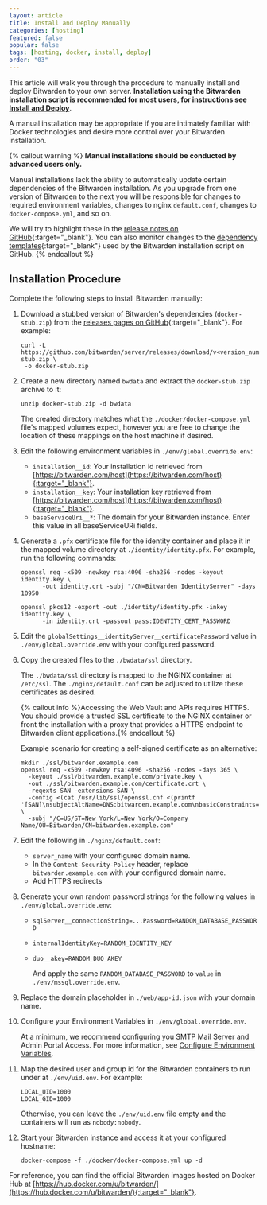 ```yaml
---
layout: article
title: Install and Deploy Manually
categories: [hosting]
featured: false
popular: false
tags: [hosting, docker, install, deploy]
order: "03"
---
```

This article will walk you through the procedure to manually install and deploy Bitwarden to your own server. **Installation using the Bitwarden installation script is recommended for most users, for instructions see [Install and Deploy]({{site.baseurl}}/article/install-on-premise/)**.

A manual installation may be appropriate if you are intimately familiar with Docker technologies and desire more control over your Bitwarden installation.

{% callout warning %}
**Manual installations should be conducted by advanced users only.**

Manual installations lack the ability to automatically update certain dependencies of the Bitwarden installation. As you upgrade from one version of Bitwarden to the next you will be responsible for changes to required environment variables, changes to nginx `default.conf`, changes to `docker-compose.yml`, and so on.

We will try to highlight these in the [release notes on GitHub](https://github.com/bitwarden/server/releases){:target="_blank"}. You can also monitor changes to the [dependency templates](https://github.com/bitwarden/server/tree/master/util/Setup/Templates){:target="_blank"} used by the Bitwarden installation script on GitHub.
{% endcallout %}

## Installation Procedure

Complete the following steps to install Bitwarden manually:

1. Download a stubbed version of Bitwarden's dependencies (`docker-stub.zip`) from the [releases pages on GitHub](https://github.com/bitwarden/server/releases){:target="_blank"}. For example:

   ```
   curl -L https://github.com/bitwarden/server/releases/download/v<version_number>/docker-stub.zip \
    -o docker-stub.zip
   ```

2. Create a new directory named `bwdata` and extract the `docker-stub.zip` archive to it:

   ```
   unzip docker-stub.zip -d bwdata
   ```

   The created directory matches what the `./docker/docker-compose.yml` file's mapped volumes expect, however you are free to change the location of these mappings on the host machine if desired.

3. Edit the following environment variables in `./env/global.override.env`:

   - `installation__id`: Your installation id retrieved from [https://bitwarden.com/host](https://bitwarden.com/host){:target="_blank"}.
   - `installation__key`: Your installation key retrieved from [https://bitwarden.com/host](https://bitwarden.com/host){:target="_blank"}.
   - `baseServiceUri__*`: The domain for your Bitwarden instance. Enter this value in all baseServiceURi fields.
4. Generate a `.pfx` certificate file for the identity container and place it in the mapped volume directory at `./identity/identity.pfx`. For example, run the following commands:

   ```
   openssl req -x509 -newkey rsa:4096 -sha256 -nodes -keyout identity.key \
         -out identity.crt -subj "/CN=Bitwarden IdentityServer" -days 10950
   ```

   ```
   openssl pkcs12 -export -out ./identity/identity.pfx -inkey identity.key \
         -in identity.crt -passout pass:IDENTITY_CERT_PASSWORD
   ```
5. Edit the `globalSettings__identityServer__certificatePassword` value in `./env/global.override.env` with your configured password.
6. Copy the created files to the `./bwdata/ssl` directory.

   The `./bwdata/ssl` directory is mapped to the NGINX container at `/etc/ssl`. The `./nginx/default.conf` can be adjusted to utilize these certificates as desired.

   {% callout info %}Accessing the Web Vault and APIs requires HTTPS. You should provide a trusted SSL certificate to the NGINX container or front the installation with a proxy that provides a HTTPS endpoint to Bitwarden client applications.{% endcallout %}

   Example scenario for creating a self-signed certificate as an alternative:

   ```
   mkdir ./ssl/bitwarden.example.com
   openssl req -x509 -newkey rsa:4096 -sha256 -nodes -days 365 \
     -keyout ./ssl/bitwarden.example.com/private.key \
     -out ./ssl/bitwarden.example.com/certificate.crt \
     -reqexts SAN -extensions SAN \
     -config <(cat /usr/lib/ssl/openssl.cnf <(printf '[SAN]\nsubjectAltName=DNS:bitwarden.example.com\nbasicConstraints=CA:true')) \
     -subj "/C=US/ST=New York/L=New York/O=Company Name/OU=Bitwarden/CN=bitwarden.example.com"
   ```

7. Edit the following in `./nginx/default.conf`:

   - `server_name` with your configured domain name.
   - In the `Content-Security-Policy` header, replace `bitwarden.example.com` with your configured domain name.
   - Add HTTPS redirects
8. Generate your own random password strings for the following values in `./env/global.override.env`:

   - `sqlServer__connectionString=...Password=RANDOM_DATABASE_PASSWORD`
   - `internalIdentityKey=RANDOM_IDENTITY_KEY`
   - `duo__akey=RANDOM_DUO_AKEY`

     And apply the same `RANDOM_DATABASE_PASSWORD` to `value` in `./env/mssql.override.env`.
9.  Replace the domain placeholder in `./web/app-id.json` with your domain name.
10. Configure your Environment Variables in  `./env/global.override.env`.

    At a minimum, we recommend configuring you SMTP Mail Server and Admin Portal Access. For more information, see [Configure Environment Variables]({{site.baseurl}}/article/environment-variables/).

11. Map the desired user and group id for the Bitwarden containers to run under at `./env/uid.env`. For example:

    ```
    LOCAL_UID=1000
    LOCAL_GID=1000
    ```

    Otherwise, you can leave the `./env/uid.env` file empty and the containers will run as `nobody:nobody`.
12. Start your Bitwarden instance and access it at your configured hostname:

        docker-compose -f ./docker/docker-compose.yml up -d

For reference, you can find the official Bitwarden images hosted on Docker Hub at [https://hub.docker.com/u/bitwarden/](https://hub.docker.com/u/bitwarden/){:target="_blank"}.
